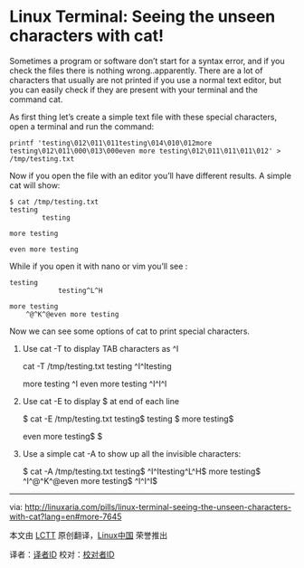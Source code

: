 Linux Terminal: Seeing the unseen characters with cat!
================================================================================
Sometimes a program or software don’t start for a syntax error, and if you check the files there is nothing wrong..apparently.
There are a lot of characters that usually are not printed if you use a normal text editor, but you can easily check if they are present with your terminal and the command cat.

As first thing let’s create a simple text file with these special characters, open a terminal and run the command:

    printf 'testing\012\011\011testing\014\010\012more testing\012\011\000\013\000even more testing\012\011\011\011\012' > /tmp/testing.txt

Now if you open the file with an editor you’ll have different results.
A simple cat will show:

    $ cat /tmp/testing.txt 
    testing
    		testing
     
    more testing
     
    even more testing
    
While if you open it with nano or vim you’ll see :

    testing
                testing^L^H

    more testing
        ^@^K^@even more testing

Now we can see some options of cat to print special characters.

1) Use cat -T to display TAB characters as ^I

    cat -T /tmp/testing.txt
    testing
    ^I^Itesting
     
    more testing
    ^I
      even more testing
    ^I^I^I

2) Use cat -E to display $ at end of each line

    $ cat -E /tmp/testing.txt
    testing$
    		testing
      $
    more testing$
     
    even more testing$
    			$

3) Use a simple cat -A to show up all the invisible characters:

    $ cat -A /tmp/testing.txt
    testing$
    ^I^Itesting^L^H$
    more testing$
    ^I^@^K^@even more testing$
    ^I^I^I$

--------------------------------------------------------------------------------

via: http://linuxaria.com/pills/linux-terminal-seeing-the-unseen-characters-with-cat?lang=en#more-7645

本文由 [LCTT](https://github.com/LCTT/TranslateProject) 原创翻译，[Linux中国](http://linux.cn/) 荣誉推出

译者：[译者ID](https://github.com/译者ID) 校对：[校对者ID](https://github.com/校对者ID)

[1]:
[2]:
[3]:
[4]:
[5]:
[6]:
[7]:
[8]:
[9]:
[10]: